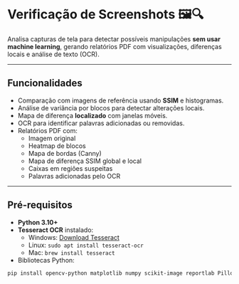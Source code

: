 # Verificação de Screenshots 🖼️🔍

Analisa capturas de tela para detectar possíveis manipulações **sem usar machine learning**, gerando relatórios PDF com visualizações, diferenças locais e análise de texto (OCR).

---

## Funcionalidades

- Comparação com imagens de referência usando **SSIM** e histogramas.  
- Análise de variância por blocos para detectar alterações locais.  
- Mapa de diferença **localizado** com janelas móveis.  
- OCR para identificar palavras adicionadas ou removidas.  
- Relatórios PDF com:  
  - Imagem original  
  - Heatmap de blocos  
  - Mapa de bordas (Canny)  
  - Mapa de diferença SSIM global e local  
  - Caixas em regiões suspeitas  
  - Palavras adicionadas pelo OCR  

---

## Pré-requisitos

- **Python 3.10+**  
- **Tesseract OCR** instalado:  
  - Windows: [Download Tesseract](https://github.com/tesseract-ocr/tesseract/wiki)  
  - Linux: `sudo apt install tesseract-ocr`  
  - Mac: `brew install tesseract`  
- Bibliotecas Python:

```bash
pip install opencv-python matplotlib numpy scikit-image reportlab Pillow pytesseract
